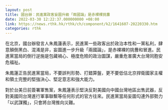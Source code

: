 ```yaml
---
layout: post
title: 國台辦︰民進黨政客妄圖升級「兩國論」是赤裸裸挑釁
date: 2022-03-30 12:22:37.000000000 +08:00
link: https://news.rthk.hk/rthk/ch/component/k2/1641607-20220330.htm
categories: rthk
---
```


在北京，國台辦發言人朱鳳蓮表示，民進黨一些政客出於政治本性和一黨私利，肆意顛倒黑白、混淆是非，妄圖進一步升級「兩國論」，是赤裸裸的挑釁和冒進。民進黨當局的倒行逆施是包藏禍心、極度危險的政治圖謀，嚴重危害廣大台灣同胞安危福祉。

朱鳳蓮正告民進黨當局，不要誤判形勢、打錯算盤，更不要低估北京捍衛國家主權和領土完整的堅強決心、堅定意志和強大能力。

對於台美日前簽署軍售案，朱鳳蓮表示堅決反對美國向中國台灣地區出售武器，反對美國同台灣進行軍事聯繫等任何形式的官方往來。民進黨當局妄圖勾連外部勢力「以武謀獨」，只會將台灣推向災難。
